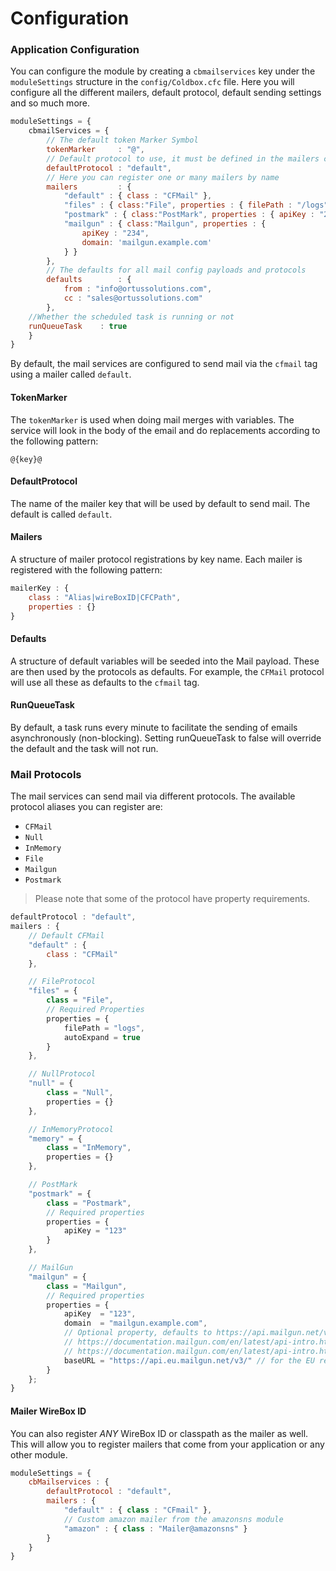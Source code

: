 # Configuration

### Application Configuration

You can configure the module by creating a `cbmailservices` key under the `moduleSettings` structure in the `config/Coldbox.cfc` file. Here you will configure all the different mailers, default protocol, default sending settings and so much more.

```javascript
moduleSettings = {
    cbmailServices = {
        // The default token Marker Symbol
        tokenMarker     : "@",
        // Default protocol to use, it must be defined in the mailers configuration
        defaultProtocol : "default",
        // Here you can register one or many mailers by name
        mailers         : {
            "default" : { class : "CFMail" },
            "files" : { class:"File", properties : { filePath : "/logs" } },
            "postmark" : { class:"PostMark", properties : { apiKey : "234" } },
            "mailgun" : { class:"Mailgun", properties : {
				apiKey : "234",
				domain: 'mailgun.example.com'
			} }
        },
        // The defaults for all mail config payloads and protocols
        defaults        : {
            from : "info@ortussolutions.com",
            cc : "sales@ortussolutions.com"
        },
	//Whether the scheduled task is running or not
	runQueueTask	: true
    }
}
```

By default, the mail services are configured to send mail via the `cfmail` tag using a mailer called `default`.

#### TokenMarker

The `tokenMarker` is used when doing mail merges with variables. The service will look in the body of the email and do replacements according to the following pattern:

```
@{key}@
```

#### DefaultProtocol

The name of the mailer key that will be used by default to send mail. The default is called `default`.

#### Mailers

A structure of mailer protocol registrations by key name. Each mailer is registered with the following pattern:

```javascript
mailerKey : {
    class : "Alias|wireBoxID|CFCPath",
    properties : {}
}
```

#### Defaults

A structure of default variables will be seeded into the Mail payload. These are then used by the protocols as defaults. For example, the `CFMail` protocol will use all these as defaults to the `cfmail` tag.

#### **RunQueueTask**

By default, a task runs every minute to facilitate the sending of emails asynchronously (non-blocking). Setting runQueueTask to false will override the default and the task will not run.&#x20;

### Mail Protocols

The mail services can send mail via different protocols. The available protocol aliases you can register are:

* `CFMail`
* `Null`
* `InMemory`
* `File`
* `Mailgun`
* `Postmark`

> Please note that some of the protocol have property requirements.

```javascript
defaultProtocol : "default",
mailers : {
	// Default CFMail
	"default" : {
		class : "CFMail"
	},

	// FileProtocol
	"files" = {
		class = "File",
		// Required Properties
		properties = {
			filePath = "logs",
			autoExpand = true
		}
	},

	// NullProtocol
	"null" = {
		class = "Null",
		properties = {}
	},

	// InMemoryProtocol
	"memory" = {
		class = "InMemory",
		properties = {}
	},

	// PostMark
	"postmark" = {
		class = "Postmark",
		// Required properties
		properties = {
			apiKey = "123"
		}
	},

	// MailGun
	"mailgun" = {
		class = "Mailgun",
		// Required properties
		properties = {
			apiKey  = "123",
			domain  = "mailgun.example.com",
			// Optional property, defaults to https://api.mailgun.net/v3/
			// https://documentation.mailgun.com/en/latest/api-intro.html#base-url-1
			// https://documentation.mailgun.com/en/latest/api-intro.html#mailgun-regions-1
			baseURL = "https://api.eu.mailgun.net/v3/" // for the EU region
		}
	};
}
```

#### Mailer WireBox ID

You can also register _ANY_ WireBox ID or classpath as the mailer as well. This will allow you to register mailers that come from your application or any other module.

```jsx
moduleSettings = {
	cbMailservices : {
		defaultProtocol : "default",
		mailers : {
			"default" : { class : "CFmail" },
			// Custom amazon mailer from the amazonsns module
			"amazon" : { class : "Mailer@amazonsns" }
		}
	}
}
```
